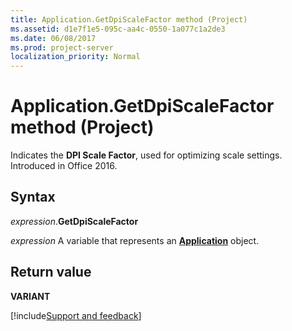 ```yaml
---
title: Application.GetDpiScaleFactor method (Project)
ms.assetid: d1e7f1e5-095c-aa4c-0550-1a077c1a2de3
ms.date: 06/08/2017
ms.prod: project-server
localization_priority: Normal
---
```



# Application.GetDpiScaleFactor method (Project)

Indicates the  **DPI Scale Factor**, used for optimizing scale settings. Introduced in Office 2016.


## Syntax

_expression_.**GetDpiScaleFactor**

_expression_ A variable that represents an **[Application](Project.Application.md)** object.


## Return value

 **VARIANT**




[!include[Support and feedback](~/includes/feedback-boilerplate.md)]